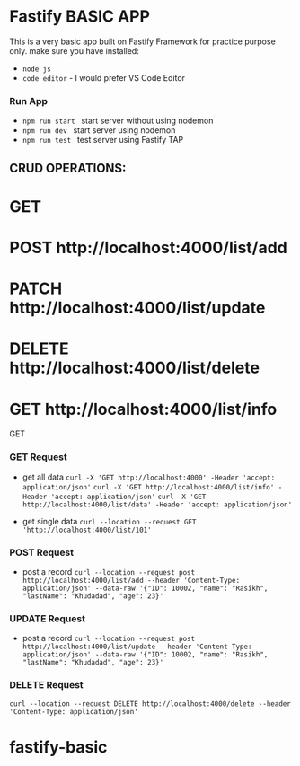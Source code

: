 # Fastify BASIC APP

This is a very basic app built on Fastify Framework for practice purpose only.
make sure you have installed:

- `node js`
- `code editor` - I would prefer VS Code Editor

### Run App

- `npm run start ` start server without using nodemon
- `npm run dev ` start server using nodemon
- `npm run test ` test server using Fastify TAP

## CRUD OPERATIONS:

#

# GET

# POST http://localhost:4000/list/add

# PATCH http://localhost:4000/list/update

# DELETE http://localhost:4000/list/delete

# GET http://localhost:4000/list/info

GET

### GET Request

- get all data
  `curl -X 'GET http://localhost:4000' -Header 'accept: application/json'`
  `curl -X 'GET http://localhost:4000/list/info' -Header 'accept: application/json'`
  `curl -X 'GET http://localhost:4000/list/data' -Header 'accept: application/json'`

- get single data
  `curl --location --request GET 'http://localhost:4000/list/101'`

### POST Request

- post a record
  `curl --location --request post http://localhost:4000/list/add --header 'Content-Type: application/json' --data-raw '{"ID": 10002, "name": "Rasikh", "lastName": "Khudadad", "age": 23}'`

### UPDATE Request

- post a record
  `curl --location --request post http://localhost:4000/list/update --header 'Content-Type: application/json' --data-raw '{"ID": 10002, "name": "Rasikh", "lastName": "Khudadad", "age": 23}'`

### DELETE Request

`curl --location --request DELETE http://localhost:4000/delete --header 'Content-Type: application/json'`
# fastify-basic
